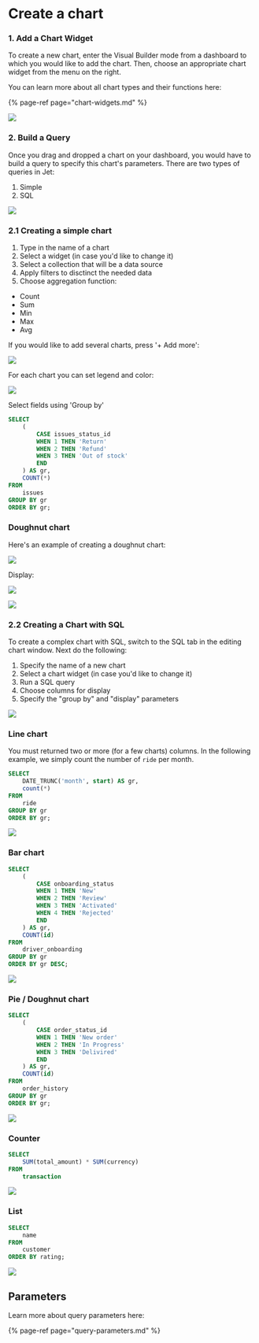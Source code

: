 # Create a chart

### 1. Add a Chart Widget

To create a new chart, enter the Visual Builder mode from a dashboard to which you would like to add the chart. Then, choose an appropriate chart widget from the menu on the right. 

You can learn more about all chart types and their functions here:

{% page-ref page="chart-widgets.md" %}

![](../../.gitbook/assets/image%20%28139%29.png)

### 2. Build a Query

Once you drag and dropped a chart on your dashboard, you would have to build a query to specify this chart's parameters. There are two types of queries in Jet:

1. Simple 
2. SQL

![](../../.gitbook/assets/image%20%2830%29.png)

### 2.1 Creating a simple chart

1. Type in the name of a chart 
2. Select a widget \(in case you'd like to change it\)
3. Select a collection that will be a data source
4. Apply filters to disctinct the needed data
5. Choose aggregation function: 

* Count
* Sum
* Min
* Max
* Avg

If you would like to add several charts, press '+ Add more':

![](../../.gitbook/assets/image%20%2850%29.png)

For each chart you can set legend and color:

![](../../.gitbook/assets/image%20%28166%29.png)

Select fields using 'Group by' 

```sql
SELECT 
    (
        CASE issues_status_id 
        WHEN 1 THEN 'Return' 
        WHEN 2 THEN 'Refund' 
        WHEN 3 THEN 'Out of stock'
        END
    ) AS gr, 
    COUNT(*) 
FROM
    issues
GROUP BY gr
ORDER BY gr;

```

### Doughnut chart

Here's an example of creating a doughnut chart:

![](../../.gitbook/assets/image%20%28232%29.png)

Display:

![](../../.gitbook/assets/image%20%28197%29.png)

![](../../.gitbook/assets/image%20%2825%29.png)



### 2.2 Creating a Chart with SQL

To create a complex chart with SQL, switch to the SQL tab in the editing chart window. Next do the following:

1. Specify the name of a new chart
2. Select a chart widget \(in case you'd like to change it\)
3. Run a SQL query 
4. Choose columns for display
5. Specify the "group by" and "display" parameters

![](../../.gitbook/assets/image%20%28275%29.png)

### Line chart

You must returned two or more \(for a few charts\) columns. In the following example, we simply count the number of `ride` per month.

```sql
SELECT
    DATE_TRUNC('month', start) AS gr,
    count(*)
FROM 
    ride
GROUP BY gr
ORDER BY gr;
```

![](../../.gitbook/assets/image%20%28187%29.png)



### Bar chart

```sql
SELECT
    (
        CASE onboarding_status 
        WHEN 1 THEN 'New' 
        WHEN 2 THEN 'Review' 
        WHEN 3 THEN 'Activated' 
        WHEN 4 THEN 'Rejected' 
        END
    ) AS gr,
    COUNT(id)
FROM
    driver_onboarding
GROUP BY gr
ORDER BY gr DESC;
```

![](../../.gitbook/assets/image%20%28155%29.png)

### Pie / Doughnut chart

```sql
SELECT
    (
        CASE order_status_id 
        WHEN 1 THEN 'New order' 
        WHEN 2 THEN 'In Progress' 
        WHEN 3 THEN 'Delivired'
        END
    ) AS gr, 
    COUNT(id) 
FROM
    order_history
GROUP BY gr
ORDER BY gr;
```

![](../../.gitbook/assets/image%20%2877%29.png)

### Counter

```sql
SELECT 
    SUM(total_amount) * SUM(currency)
FROM
    transaction
```

![](../../.gitbook/assets/image%20%2876%29.png)

### List

```sql
SELECT 
    name
FROM 
    customer
ORDER BY rating;
```

![](../../.gitbook/assets/image%20%28164%29.png)

## Parameters

Learn more about query parameters here:

{% page-ref page="query-parameters.md" %}

